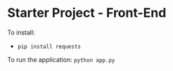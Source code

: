 # Starter Project - Front-End

To install:  
- `pip install requests`

To run the application:
`python app.py`